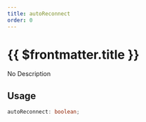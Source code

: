 ```yaml
---
title: autoReconnect
order: 0
---
```


# {{ $frontmatter.title }}

No Description

## Usage

```ts
autoReconnect: boolean;
```
